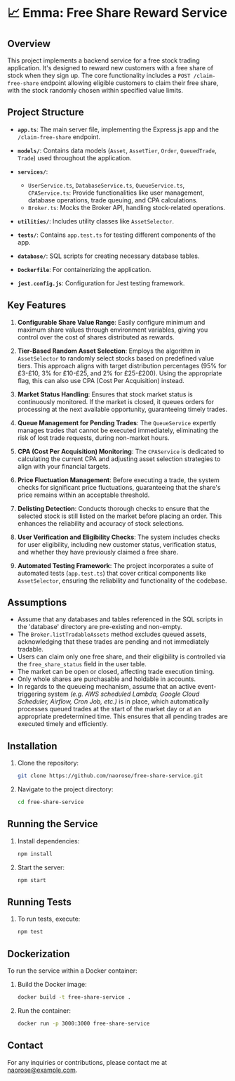 # 📈 Emma: Free Share Reward Service

## Overview

This project implements a backend service for a free stock trading application. It's designed to reward new customers with a free share of stock when they sign up. The core functionality includes a `POST /claim-free-share` endpoint allowing eligible customers to claim their free share, with the stock randomly chosen within specified value limits.

## Project Structure

- **`app.ts`**: The main server file, implementing the Express.js app and the `/claim-free-share` endpoint.
- **`models/`**: Contains data models (`Asset`, `AssetTier`, `Order`, `QueuedTrade`, `Trade`) used throughout the application.
- **`services/`**: 
  - `UserService.ts`, `DatabaseService.ts`, `QueueService.ts`, `CPAService.ts`: Provide functionalities like user management, database operations, trade queuing, and CPA calculations.
  - `Broker.ts`: Mocks the Broker API, handling stock-related operations.

- **`utilities/`**: Includes utility classes like `AssetSelector`.
- **`tests/`**: Contains `app.test.ts` for testing different components of the app.
- **`database/`**: SQL scripts for creating necessary database tables.
- **`Dockerfile`**: For containerizing the application.
- **`jest.config.js`**: Configuration for Jest testing framework.

## Key Features

1. **Configurable Share Value Range**: Easily configure minimum and maximum share values through environment variables, giving you control over the cost of shares distributed as rewards.

2. **Tier-Based Random Asset Selection**: Employs the algorithm in `AssetSelector` to randomly select stocks based on predefined value tiers. This approach aligns with target distribution percentages (95% for £3-£10, 3% for £10-£25, and 2% for £25-£200). Using the appropriate flag, this can also use CPA (Cost Per Acquisition) instead.

3. **Market Status Handling**: Ensures that stock market status is continuously monitored. If the market is closed, it queues orders for processing at the next available opportunity, guaranteeing timely trades.

4. **Queue Management for Pending Trades**: The `QueueService` expertly manages trades that cannot be executed immediately, eliminating the risk of lost trade requests, during non-market hours.

5. **CPA (Cost Per Acquisition) Monitoring**: The `CPAService` is dedicated to calculating the current CPA and adjusting asset selection strategies to align with your financial targets.

6. **Price Fluctuation Management**: Before executing a trade, the system checks for significant price fluctuations, guaranteeing that the share's price remains within an acceptable threshold.

7. **Delisting Detection**: Conducts thorough checks to ensure that the selected stock is still listed on the market before placing an order. This enhances the reliability and accuracy of stock selections.

8. **User Verification and Eligibility Checks**: The system includes checks for user eligibility, including new customer status, verification status, and whether they have previously claimed a free share.

9. **Automated Testing Framework**: The project incorporates a suite of automated tests (`app.test.ts`) that cover critical components like `AssetSelector`, ensuring the reliability and functionality of the codebase.

## Assumptions

- Assume that any databases and tables referenced in the SQL scripts in the 'database' directory are pre-existing and non-empty.
- The `Broker.listTradableAssets` method excludes queued assets, acknowledging that these trades are pending and not immediately tradable.
- Users can claim only one free share, and their eligibility is controlled via the `free_share_status` field in the user table.
- The market can be open or closed, affecting trade execution timing.
- Only whole shares are purchasable and holdable in accounts.
- In regards to the queueing mechanism, assume that an active event-triggering system _(e.g. AWS scheduled Lambda, Google Cloud Scheduler, Airflow, Cron Job, etc.)_ is in place, which automatically processes queued trades at the start of the market day or at an appropriate predetermined time. This ensures that all pending trades are executed timely and efficiently.


## Installation

1. Clone the repository:
   ```bash
   git clone https://github.com/naorose/free-share-service.git
   ```
2. Navigate to the project directory:
   ```bash
   cd free-share-service
   ```

## Running the Service

1. Install dependencies:
   ```bash
   npm install
   ```
2. Start the server:
   ```bash
   npm start
   ```

## Running Tests

1. To run tests, execute:
   ```bash
   npm test
   ```

## Dockerization

To run the service within a Docker container:

1. Build the Docker image:
   ```bash
   docker build -t free-share-service .
   ```
2. Run the container:
   ```bash
   docker run -p 3000:3000 free-share-service
   ```

## Contact

For any inquiries or contributions, please contact me at [naorose@example.com](mailto:naorose@example.com).